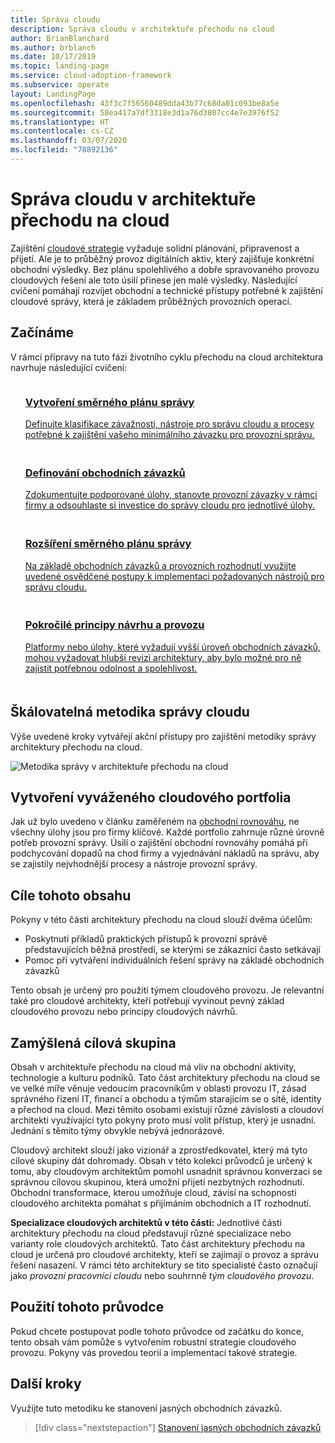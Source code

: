 ```yaml
---
title: Správa cloudu
description: Správa cloudu v architektuře přechodu na cloud
author: BrianBlanchard
ms.author: brblanch
ms.date: 10/17/2019
ms.topic: landing-page
ms.service: cloud-adoption-framework
ms.subservice: operate
layout: LandingPage
ms.openlocfilehash: 43f3c7f56560489dda43b77c68da01c093be8a5e
ms.sourcegitcommit: 58ea417a7df3318e3d1a76d3807cc4e7e3976f52
ms.translationtype: HT
ms.contentlocale: cs-CZ
ms.lasthandoff: 03/07/2020
ms.locfileid: "78892136"
---
```

# <a name="cloud-management-in-the-cloud-adoption-framework"></a>Správa cloudu v architektuře přechodu na cloud

Zajištění [cloudové strategie](../strategy/index.md) vyžaduje solidní plánování, připravenost a přijetí. Ale je to průběžný provoz digitálních aktiv, který zajišťuje konkrétní obchodní výsledky. Bez plánu spolehlivého a dobře spravovaného provozu cloudových řešení ale toto úsilí přinese jen malé výsledky. Následující cvičení pomáhají rozvíjet obchodní a technické přístupy potřebné k zajištění cloudové správy, která je základem průběžných provozních operací.

## <a name="getting-started"></a>Začínáme

V rámci přípravy na tuto fázi životního cyklu přechodu na cloud architektura navrhuje následující cvičení:

<!-- markdownlint-disable MD033 -->
<ul class="panelContent cardsF">
    <li style="display: flex; flex-direction: column;">
        <a href="./azure-management-guide/index.md">
            <div class="cardSize">
                <div class="cardPadding" style="padding-bottom:10px;">
                    <div class="card" style="padding-bottom:10px;">
                        <div class="cardImageOuter">
                            <div class="cardImage">
                                <img alt="" src="../_images/icons/1.png" data-linktype="external">
                            </div>
                        </div>
                        <div class="cardText" style="padding-left:0px;">
                            <h3>Vytvoření směrného plánu správy</h3>
Definujte klasifikace závažnosti, nástroje pro správu cloudu a procesy potřebné k zajištění vašeho minimálního závazku pro provozní správu.
                        </div>
                    </div>
                </div>
            </div>
        </a>
    </li>
    <li style="display: flex; flex-direction: column;">
        <a href="./considerations/business-alignment.md">
            <div class="cardSize">
                <div class="cardPadding" style="padding-bottom:10px;">
                    <div class="card" style="padding-bottom:10px;">
                        <div class="cardImageOuter">
                            <div class="cardImage">
                                <img alt="" src="../_images/icons/2.png" data-linktype="external">
                            </div>
                        </div>
                        <div class="cardText" style="padding-left:0px;">
                            <h3>Definování obchodních závazků</h3>
Zdokumentujte podporované úlohy, stanovte provozní závazky v rámci firmy a odsouhlaste si investice do správy cloudu pro jednotlivé úlohy.
                        </div>
                    </div>
                </div>
            </div>
        </a>
    </li>
    <li style="display: flex; flex-direction: column;">
        <a href="./best-practices.md">
            <div class="cardSize">
                <div class="cardPadding" style="padding-bottom:10px;">
                    <div class="card" style="padding-bottom:10px;">
                        <div class="cardImageOuter">
                            <div class="cardImage">
                                <img alt="" src="../_images/icons/3.png" data-linktype="external">
                            </div>
                        </div>
                        <div class="cardText" style="padding-left:0px;">
                            <h3>Rozšíření směrného plánu správy</h3>
Na základě obchodních závazků a provozních rozhodnutí využijte uvedené osvědčené postupy k implementaci požadovaných nástrojů pro správu cloudu.
                        </div>
                    </div>
                </div>
            </div>
        </a>
    </li>
    <li style="display: flex; flex-direction: column;">
        <a href="./design-principles.md">
            <div class="cardSize">
                <div class="cardPadding" style="padding-bottom:10px;">
                    <div class="card" style="padding-bottom:10px;">
                        <div class="cardImageOuter">
                            <div class="cardImage">
                                <img alt="" src="../_images/icons/4.png" data-linktype="external">
                            </div>
                        </div>
                        <div class="cardText" style="padding-left:0px;">
                            <h3>Pokročilé principy návrhu a provozu</h3>
Platformy nebo úlohy, které vyžadují vyšší úroveň obchodních závazků, mohou vyžadovat hlubší revizi architektury, aby bylo možné pro ně zajistit potřebnou odolnost a spolehlivost.
                        </div>
                    </div>
                </div>
            </div>
        </a>
    </li>
</ul>
<!-- markdownlint-enable MD033 -->

## <a name="scalable-cloud-management-methodology"></a>Škálovatelná metodika správy cloudu

Výše uvedené kroky vytvářejí akční přístupy pro zajištění metodiky správy architektury přechodu na cloud.

![Metodika správy v architektuře přechodu na cloud](../_images/manage/caf-manage.png)

## <a name="create-a-balanced-cloud-portfolio"></a>Vytvoření vyváženého cloudového portfolia

Jak už bylo uvedeno v článku zaměřeném na [obchodní rovnováhu](./considerations/business-alignment.md), ne všechny úlohy jsou pro firmy klíčové. Každé portfolio zahrnuje různé úrovně potřeb provozní správy. Úsilí o zajištění obchodní rovnováhy pomáhá při podchycování dopadů na chod firmy a vyjednávání nákladů na správu, aby se zajistily nejvhodnější procesy a nástroje provozní správy.

## <a name="objective-of-this-content"></a>Cíle tohoto obsahu

Pokyny v této části architektury přechodu na cloud slouží dvěma účelům:

- Poskytnutí příkladů praktických přístupů k provozní správě představujících běžná prostředí, se kterými se zákazníci často setkávají
- Pomoc při vytváření individuálních řešení správy na základě obchodních závazků

Tento obsah je určený pro použití týmem cloudového provozu. Je relevantní také pro cloudové architekty, kteří potřebují vyvinout pevný základ cloudového provozu nebo principy cloudových návrhů.

## <a name="intended-audience"></a>Zamýšlená cílová skupina

Obsah v architektuře přechodu na cloud má vliv na obchodní aktivity, technologie a kulturu podniků. Tato část architektury přechodu na cloud se ve velké míře věnuje vedoucím pracovníkům v oblasti provozu IT, zásad správného řízení IT, financí a obchodu a týmům starajícím se o sítě, identity a přechod na cloud. Mezi těmito osobami existují různé závislosti a cloudoví architekti využívající tyto pokyny proto musí volit přístup, který je usnadní. Jednání s těmito týmy obvykle nebývá jednorázové.

Cloudový architekt slouží jako vizionář a zprostředkovatel, který má tyto cílové skupiny dát dohromady. Obsah v této kolekci průvodců je určený k tomu, aby cloudovým architektům pomohl usnadnit správnou konverzaci se správnou cílovou skupinou, která umožní přijetí nezbytných rozhodnutí. Obchodní transformace, kterou umožňuje cloud, závisí na schopnosti cloudového architekta pomáhat s přijímáním obchodních a IT rozhodnutí.

**Specializace cloudových architektů v této části:** Jednotlivé části architektury přechodu na cloud představují různé specializace nebo varianty role cloudových architektů. Tato část architektury přechodu na cloud je určená pro cloudové architekty, kteří se zajímají o provoz a správu řešení nasazení. V rámci této architektury se tito specialisté často označují jako *provozní pracovníci cloudu* nebo souhrnně *tým cloudového provozu*.

## <a name="use-this-guide"></a>Použití tohoto průvodce

Pokud chcete postupovat podle tohoto průvodce od začátku do konce, tento obsah vám pomůže s vytvořením robustní strategie cloudového provozu. Pokyny vás provedou teorií a implementací takové strategie.

<!-- For a crash course on the theory and quick access to Azure implementation, get started with the [governance guides overview](). Using this guidance, you can start small and iteratively improve your governance needs in parallel with cloud adoption efforts. -->

## <a name="next-steps"></a>Další kroky

Využijte tuto metodiku ke stanovení jasných obchodních závazků.

> [!div class="nextstepaction"]
> [Stanovení jasných obchodních závazků](./considerations/business-alignment.md)
